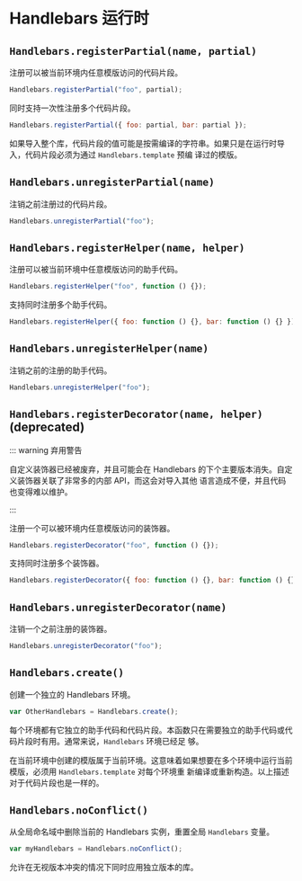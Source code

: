 # Handlebars 运行时

## `Handlebars.registerPartial(name, partial)`

注册可以被当前环境内任意模版访问的代码片段。

```js
Handlebars.registerPartial("foo", partial);
```

同时支持一次性注册多个代码片段。

```js
Handlebars.registerPartial({ foo: partial, bar: partial });
```

如果导入整个库，代码片段的值可能是按需编译的字符串。如果只是在运行时导入，代码片段必须为通过 `Handlebars.template` 预编
译过的模版。

## `Handlebars.unregisterPartial(name)`

注销之前注册过的代码片段。

```js
Handlebars.unregisterPartial("foo");
```

## `Handlebars.registerHelper(name, helper)`

注册可以被当前环境中任意模版访问的助手代码。

```js
Handlebars.registerHelper("foo", function () {});
```

支持同时注册多个助手代码。

```js
Handlebars.registerHelper({ foo: function () {}, bar: function () {} });
```

## `Handlebars.unregisterHelper(name)`

注销之前的注册的助手代码。

```js
Handlebars.unregisterHelper("foo");
```

## `Handlebars.registerDecorator(name, helper)` (deprecated)

::: warning 弃用警告

自定义装饰器已经被废弃，并且可能会在 Handlebars 的下个主要版本消失。自定义装饰器关联了非常多的内部 API，而这会对导入其他
语言造成不便，并且代码也变得难以维护。

:::

注册一个可以被环境内任意模版访问的装饰器。

```js
Handlebars.registerDecorator("foo", function () {});
```

支持同时注册多个装饰器。

```js
Handlebars.registerDecorator({ foo: function () {}, bar: function () {} });
```

## `Handlebars.unregisterDecorator(name)`

注销一个之前注册的装饰器。

```js
Handlebars.unregisterDecorator("foo");
```

## `Handlebars.create()`

创建一个独立的 Handlebars 环境。

```js
var OtherHandlebars = Handlebars.create();
```

每个环境都有它独立的助手代码和代码片段。本函数只在需要独立的助手代码或代码片段时有用。通常来说，`Handlebars` 环境已经足
够。

在当前环境中创建的模版属于当前环境。这意味着如果想要在多个环境中运行当前模版，必须用 `Handlebars.template` 对每个环境重
新编译或重新构造。以上描述对于代码片段也是一样的。

## `Handlebars.noConflict()`

从全局命名域中删除当前的 Handlebars 实例，重置全局 `Handlebars` 变量。

```js
var myHandlebars = Handlebars.noConflict();
```

允许在无视版本冲突的情况下同时应用独立版本的库。
